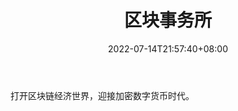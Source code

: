 ﻿---
weight: 
title: "区块事务所"
description: "打开区块链经济世界，迎接加密数字货币时代"
date: 2022-07-14T21:57:40+08:00
lastmod: 2022-07-14T16:45:40+08:00
draft: false
authors: ["seven"]
featuredImage: "qukuaishiwusuo.jpg"
link: "http://mp.weixin.qq.com/profile?src=3&timestamp=1657789068&ver=1&signature=gywalB4-eWYQycV6YJc5qYP12F3cLfTZUPqTRzmc3OCt2sHmcxDXoA*FbwA*ccTR0RCFCfFrUNxQSb*1pEaOBg=="
tags: ["微信公众号","区块事务所"]
categories: ["navigation"]
navigation: ["微信公众号"]
lightgallery: true
toc: true
pinned: false
recommend: false
recommend1: false
---
打开区块链经济世界，迎接加密数字货币时代。

